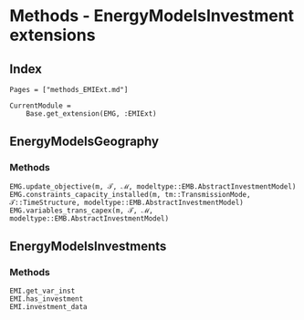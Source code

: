 # Methods - EnergyModelsInvestment extensions

## Index

```@index
Pages = ["methods_EMIExt.md"]
```

```@meta
CurrentModule =
    Base.get_extension(EMG, :EMIExt)
```

## EnergyModelsGeography

### Methods

```@docs
EMG.update_objective(m, 𝒯, ℳ, modeltype::EMB.AbstractInvestmentModel)
EMG.constraints_capacity_installed(m, tm::TransmissionMode, 𝒯::TimeStructure, modeltype::EMB.AbstractInvestmentModel)
EMG.variables_trans_capex(m, 𝒯, ℳ, modeltype::EMB.AbstractInvestmentModel)
```

## EnergyModelsInvestments

### Methods

```@docs
EMI.get_var_inst
EMI.has_investment
EMI.investment_data
```
